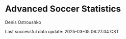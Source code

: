 # Advanced Soccer Statistics
Denis Ostroushko

<!-- gfm -->

Last successful data update: 2025-03-05 06:27:04 CST
